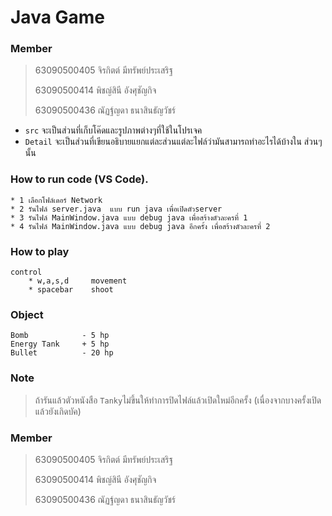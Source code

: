 # Java Game

### Member

> 63090500405 จิรกิตต์ มีทรัพย์ประเสริฐ
> 
> 63090500414 พิชญ์สินี อังศุชัญกิจ
> 
> 63090500436 ณัฏฐ์ญดา ธนาสินธัญวัชร์


-   `src`       จะเป็นส่วนที่เก็บโค๊ดและรูปภาพต่างๆที่ใช้ในโปรเจค
-   `Detail`    จะเป็นส่วนที่เขียนอธิบายแยกแต่ละส่วนแต่ละไฟล์ว่ามันสามารถทำอะไรได้บ้างใน
ส่วนๆนั้น


### How to run code (VS Code).

    * 1 เลือกโฟล์เดอร์ Network
    * 2 รันไฟล์ server.java  แบบ run java เพื่อเปิดตัวserver
    * 3 รันไฟล์ MainWindow.java แบบ debug java เพื่อสร้างตัวละครที่ 1
    * 4 รันไฟล์ MainWindow.java แบบ debug java อีกครั้ง เพื่อสร้างตัวละครที่ 2

### How to play 
    control
        * w,a,s,d     movement
        * spacebar    shoot

### Object
    Bomb            - 5 hp
    Energy Tank     + 5 hp
    Bullet          - 20 hp

### Note
> ถ้ารันแล้วตัวหนังสือ `Tanky`ไม่ขึ้นให้ทำการปิดไฟล์แล้วเปิดใหม่อีกครั้ง (เนื่องจากบางครั้งเปิดแล้วยังเกิดบัค)

### Member

> 63090500405 จิรกิตต์ มีทรัพย์ประเสริฐ
> 
> 63090500414 พิชญ์สินี อังศุชัญกิจ
> 
> 63090500436 ณัฏฐ์ญดา ธนาสินธัญวัชร์
